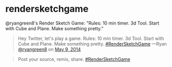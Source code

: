 rendersketchgame
================

@ryangreen8's Render Sketch Game: "Rules: 10 min timer. 3d Tool. Start with Cube and Plane.  Make something pretty."


> Hey Twitter, let's play a game. Rules: 10 min timer. 3d Tool. Start with Cube and Plane. Make something pretty. [#RenderSketchGame](https://twitter.com/search?q=%23RenderSketchGame&amp;src=hash) 
  —Ryan [@ryangreen8](https://twitter.com/ryangreen8) on [May 9, 2014](https://twitter.com/ryangreen8/statuses/464796635424641024)

> Post your source, remix, share. [#RenderSketchGame](https://twitter.com/search?q=%23RenderSketchGame&amp;src=hash) 
